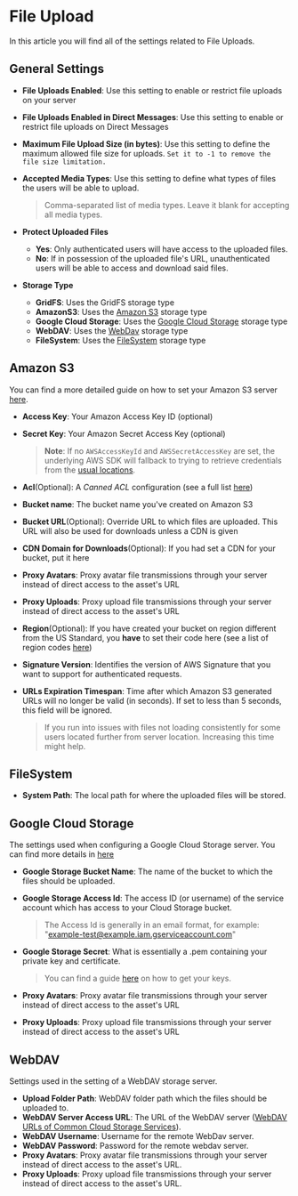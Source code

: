 # File Upload

In this article you will find all of the settings related to File Uploads.

## General Settings

* **File Uploads Enabled**: Use this setting to enable or restrict file uploads on your server
* **File Uploads Enabled in Direct Messages**: Use this setting to enable or restrict file uploads on Direct Messages
* **Maximum File Upload Size (in bytes)**: Use this setting to define the maximum allowed file size for uploads. `Set it to -1 to remove the file size limitation.`
*   **Accepted Media Types**: Use this setting to define what types of files the users will be able to upload.

    > Comma-separated list of media types. Leave it blank for accepting all media types.
* **Protect Uploaded Files**
  * **Yes**: Only authenticated users will have access to the uploaded files.
  * **No**: If in possession of the uploaded file's URL, unauthenticated users will be able to access and download said files.
* **Storage Type**
  * **GridFS**: Uses the GridFS storage type
  * **AmazonS3**: Uses the [Amazon S3](./#amazon-s3) storage type
  * **Google Cloud Storage**: Uses the [Google Cloud Storage](./#google-cloud-storage) storage type
  * **WebDAV**: Uses the [WebDav](./#webdav) storage type
  * **FileSystem**: Uses the [FileSystem](./#filesystem) storage type

## Amazon S3

You can find a more detailed guide on how to set your Amazon S3 server [here](amazon-s3.md).

* **Access Key**: Your Amazon Access Key ID (optional)
*   **Secret Key**: Your Amazon Secret Access Key (optional)

    > **Note**: If no `AWSAccessKeyId` and `AWSSecretAccessKey` are set, the underlying AWS SDK will fallback to trying to retrieve credentials from the [usual locations](https://docs.aws.amazon.com/sdk-for-javascript/v2/developer-guide/setting-credentials-node.html).
* **Acl**(Optional): A _Canned ACL_ configuration (see a full list [here](http://docs.aws.amazon.com/AmazonS3/latest/dev/acl-overview.html#canned-acl))
* **Bucket name**: The bucket name you've created on Amazon S3
* **Bucket URL**(Optional): Override URL to which files are uploaded. This URL will also be used for downloads unless a CDN is given
* **CDN Domain for Downloads**(Optional): If you had set a CDN for your bucket, put it here
* **Proxy Avatars**: Proxy avatar file transmissions through your server instead of direct access to the asset's URL
* **Proxy Uploads**: Proxy upload file transmissions through your server instead of direct access to the asset's URL
* **Region**(Optional): If you have created your bucket on region different from the US Standard, you **have** to set their code here (see a list of region codes [here](http://docs.aws.amazon.com/AWSEC2/latest/UserGuide/using-regions-availability-zones.html#concepts-available-regions))
* **Signature Version**: Identifies the version of AWS Signature that you want to support for authenticated requests.
*   **URLs Expiration Timespan**: Time after which Amazon S3 generated URLs will no longer be valid (in seconds). If set to less than 5 seconds, this field will be ignored.

    > If you run into issues with files not loading consistently for some users located further from server location. Increasing this time might help.

## FileSystem

* **System Path**: The local path for where the uploaded files will be stored.

## Google Cloud Storage

The settings used when configuring a Google Cloud Storage server. You can find more details in [here](google-cloud-storage.md)

* **Google Storage Bucket Name**: The name of the bucket to which the files should be uploaded.
*   **Google Storage Access Id**: The access ID (or username) of the service account which has access to your Cloud Storage bucket.

    > The Access Id is generally in an email format, for example: "example-test@example.iam.gserviceaccount.com"
*   **Google Storage Secret**: What is essentially a .pem containing your private key and certificate.

    > You can find a guide [here](https://github.com/CulturalMe/meteor-slingshot#google-cloud) on how to get your keys.
* **Proxy Avatars**: Proxy avatar file transmissions through your server instead of direct access to the asset's URL
* **Proxy Uploads**: Proxy upload file transmissions through your server instead of direct access to the asset's URL

## WebDAV

Settings used in the setting of a WebDAV storage server.

* **Upload Folder Path**: WebDAV folder path which the files should be uploaded to.
* **WebDAV Server Access URL**: The URL of the WebDAV server ([WebDAV URLs of Common Cloud Storage Services](https://community.cryptomator.org/t/webdav-urls-of-common-cloud-storage-services/75)).
* **WebDAV Username**: Username for the remote WebDav server.
* **WebDAV Password**: Password for the remote webdav server.
* **Proxy Avatars**: Proxy avatar file transmissions through your server instead of direct access to the asset's URL.
* **Proxy Uploads**: Proxy upload file transmissions through your server instead of direct access to the asset's URL.

